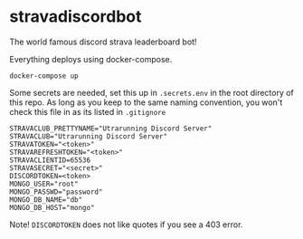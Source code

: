 # stravadiscordbot

The world famous discord strava leaderboard bot! 

Everything deploys using docker-compose.

`docker-compose up`

Some secrets are needed, set this up in `.secrets.env` in the root directory of this repo. As long as you keep to the same naming convention, you won't check this file in as its listed in `.gitignore`

```
STRAVACLUB_PRETTYNAME="Utrarunning Discord Server"
STRAVACLUB="Utrarunning Discord Server"
STRAVATOKEN="<token>"
STRAVAREFRESHTOKEN="<token>"
STRAVACLIENTID=65536
STRAVASECRET="<secret>"
DISCORDTOKEN=<token>
MONGO_USER="root"
MONGO_PASSWD="password"
MONGO_DB_NAME="db"
MONGO_DB_HOST="mongo"
```

Note! `DISCORDTOKEN` does not like quotes if you see a 403 error.
